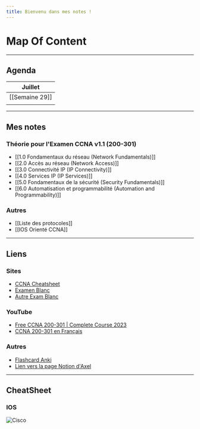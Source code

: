 ```yaml
---
title: Bienvenu dans mes notes !
---
```

# Map Of Content

---

## Agenda

| **Juillet**    |
| -------------- |
| [[Semaine 29]] |
|                |

---
## Mes notes 

### Théorie pour l'Examen CCNA v1.1 (200-301)
- [[1.0 Fondamentaux du réseau (Network Fundamentals)]]
- [[2.0 Accès au réseau (Network Access)]]
- [[3.0 Connectivité IP (IP Connectivity)]]
- [[4.0 Services IP (IP Services)]]
- [[5.0 Fondamentaux de la sécurité (Security Fundamentals)]]
- [[6.0 Automatisation et programmabilité (Automation and Programmability)]]
### Autres
- [[Liste des protocoles]]
- [[IOS Orienté CCNA]]

---
## Liens

### Sites
- [CCNA Cheatsheet](https://www.geeksforgeeks.org/ccna-cheatsheet/)
- [Examen Blanc](https://www.itexams.com/exam/200-301)
- [Autre Exam Blanc](https://www.certyiq.com/papers?provider=cisco&exam=200-301&page=1)

### YouTube
- [Free CCNA 200-301 | Complete Course 2023](https://www.youtube.com/watch?v=H8W9oMNSuwo&list=PLxbwE86jKRgMpuZuLBivzlM8s2Dk5lXBQ)
- [CCNA 200-301 en Français](https://www.youtube.com/watch?v=6TDjSEU9lZI&list=PLbk3pyxYxY-pn6U0yDr_IObXZD6aKs0lC)

### Autres
- [Flashcard Anki](https://ankiweb.net/shared/info/591991787)
- [Lien vers la page Notion d'Axel](https://shorthaired-nail-8b0.notion.site/Cisco-Packet-Tracer-7f7a70912c68406db2603bf7be42e4a6)

---
## CheatSheet

### IOS 
![Cisco](https://www.piratemoo.com/content/images/2021/05/1_GcUr0Nay0X7JluaHJraNpQ-1.png)
